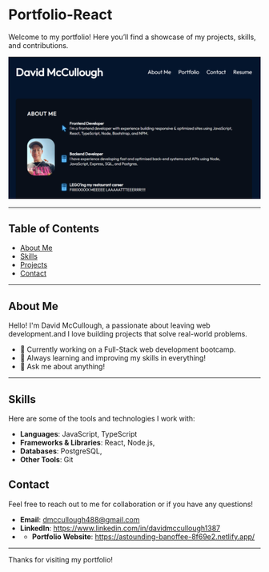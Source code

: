 # Portfolio-React
Welcome to my portfolio! Here you’ll find a showcase of my projects, skills, and contributions.

![Thumbnail](React-Portfolio\assets\profile_thumb.png)

---

## Table of Contents
- [About Me](#about-me)
- [Skills](#skills)
- [Projects](#projects)
- [Contact](#contact)

---

## About Me

Hello! I'm David McCullough, a passionate about leaving web development.and I love building projects that solve real-world problems.

- 🔭 Currently working on a Full-Stack web development bootcamp.
- 🌱 Always learning and improving my skills in everything!
- 💬 Ask me about anything!

---

## Skills

Here are some of the tools and technologies I work with:

- **Languages**: JavaScript, TypeScript
- **Frameworks & Libraries**: React, Node.js,
- **Databases**: PostgreSQL,
- **Other Tools**: Git


## Contact

Feel free to reach out to me for collaboration or if you have any questions!

- **Email**: dmccullough488@gmail.com
- **LinkedIn**: https://www.linkedin.com/in/davidmccullough1387
- - **Portfolio Website**: https://astounding-banoffee-8f69e2.netlify.app/

---

Thanks for visiting my portfolio!
